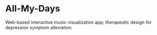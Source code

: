 # All-My-Days
Web-based interactive music visualization app; therapeutic design for depression symptom alleviation
